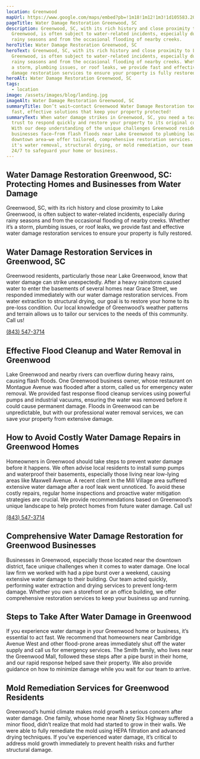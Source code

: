 ```yaml
---
location: Greenwood
mapUrl: https://www.google.com/maps/embed?pb=!1m18!1m12!1m3!1d105583.20199067707!2d-82.23355887355721!3d34.21088645007878!2m3!1f0!2f0!3f0!3m2!1i1024!2i768!4f13.1!3m3!1m2!1s0x88f8040749c2dd73%3A0xb022a4acb6b1a401!2sGreenwood%2C%20SC%2C%20USA!5e0!3m2!1sen!2sph!4v1728880387649!5m2!1sen!2sph
pageTitle: Water Damage Restoration Greenwood, SC
description: Greenwood, SC, with its rich history and close proximity to Lake
  Greenwood, is often subject to water-related incidents, especially during
  rainy seasons and from the occasional flooding of nearby creeks.
heroTitle: Water Damage Restoration Greenwood, SC
heroText: Greenwood, SC, with its rich history and close proximity to Lake
  Greenwood, is often subject to water-related incidents, especially during
  rainy seasons and from the occasional flooding of nearby creeks. Whether it’s
  a storm, plumbing issues, or roof leaks, we provide fast and effective water
  damage restoration services to ensure your property is fully restored.
heroAlt: Water Damage Restoration Greenwood, SC
tags:
  - location
image: /assets/images/blog/landing.jpg
imageAlt: Water Damage Restoration Greenwood, SC
summaryTitle: Don’t wait—contact Greenwood Water Damage Restoration today for
  fast, effective solutions that keep your property protected!
summaryText: When water damage strikes in Greenwood, SC, you need a team you can
  trust to respond quickly and restore your property to its original condition.
  With our deep understanding of the unique challenges Greenwood residents and
  businesses face—from flash floods near Lake Greenwood to plumbing leaks in the
  downtown area—we offer tailored, comprehensive restoration services. Whether
  it's water removal, structural drying, or mold remediation, our team is ready
  24/7 to safeguard your home or business.
---
```

## Water Damage Restoration Greenwood, SC: Protecting Homes and Businesses from Water Damage

Greenwood, SC, with its rich history and close proximity to Lake Greenwood, is often subject to water-related incidents, especially during rainy seasons and from the occasional flooding of nearby creeks. Whether it’s a storm, plumbing issues, or roof leaks, we provide fast and effective water damage restoration services to ensure your property is fully restored.

## Water Damage Restoration Services in Greenwood, SC

Greenwood residents, particularly those near Lake Greenwood, know that water damage can strike unexpectedly. After a heavy rainstorm caused water to enter the basements of several homes near Grace Street, we responded immediately with our water damage restoration services. From water extraction to structural drying, our goal is to restore your home to its pre-loss condition. Our local knowledge of Greenwood’s weather patterns and terrain allows us to tailor our services to the needs of this community. Call us!

[(843) 547-3714](tel:8435473714)

## Effective Flood Cleanup and Water Removal in Greenwood

Lake Greenwood and nearby rivers can overflow during heavy rains, causing flash floods. One Greenwood business owner, whose restaurant on Montague Avenue was flooded after a storm, called us for emergency water removal. We provided fast response flood cleanup services using powerful pumps and industrial vacuums, ensuring the water was removed before it could cause permanent damage. Floods in Greenwood can be unpredictable, but with our professional water removal services, we can save your property from extensive damage.

## How to Avoid Costly Water Damage Repairs in Greenwood Homes

Homeowners in Greenwood should take steps to prevent water damage before it happens. We often advise local residents to install sump pumps and waterproof their basements, especially those living near low-lying areas like Maxwell Avenue. A recent client in the Mill Village area suffered extensive water damage after a roof leak went unnoticed. To avoid these costly repairs, regular home inspections and proactive water mitigation strategies are crucial. We provide recommendations based on Greenwood’s unique landscape to help protect homes from future water damage. Call us!

[(843) 547-3714](tel:8435473714)

## Comprehensive Water Damage Restoration for Greenwood Businesses

Businesses in Greenwood, especially those located near the downtown district, face unique challenges when it comes to water damage. One local law firm we worked with had a pipe burst over a weekend, causing extensive water damage to their building. Our team acted quickly, performing water extraction and drying services to prevent long-term damage. Whether you own a storefront or an office building, we offer comprehensive restoration services to keep your business up and running.

## Steps to Take After Water Damage in Greenwood

If you experience water damage in your Greenwood home or business, it’s essential to act fast. We recommend that homeowners near Cambridge Avenue West and other flood-prone areas immediately shut off the water supply and call us for emergency services. The Smith family, who lives near the Greenwood Mall, followed these steps after a pipe burst in their home, and our rapid response helped save their property. We also provide guidance on how to minimize damage while you wait for our team to arrive.

## Mold Remediation Services for Greenwood Residents

Greenwood’s humid climate makes mold growth a serious concern after water damage. One family, whose home near Ninety Six Highway suffered a minor flood, didn’t realize that mold had started to grow in their walls. We were able to fully remediate the mold using HEPA filtration and advanced drying techniques. If you’ve experienced water damage, it’s critical to address mold growth immediately to prevent health risks and further structural damage.
